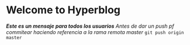 # Welcome to Hyperblog
***Este es un mensaje para todos los usuarios***
*Antes de dar un push pf commitear haciendo referencia a la rama remota master*
`git push origin master`
